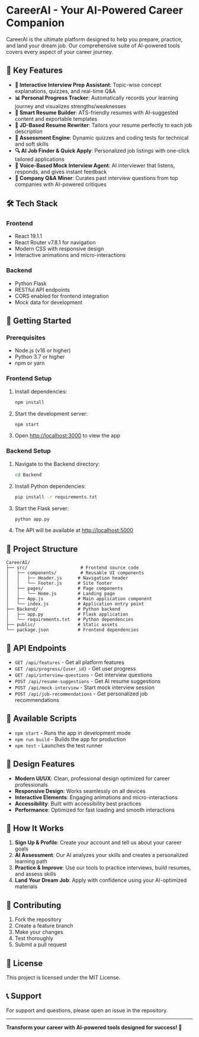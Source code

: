# CareerAI - Your AI-Powered Career Companion

CareerAI is the ultimate platform designed to help you prepare, practice, and land your dream job. Our comprehensive suite of AI-powered tools covers every aspect of your career journey.

## 🚀 Key Features

- **🎯 Interactive Interview Prep Assistant**: Topic-wise concept explanations, quizzes, and real-time Q&A
- **📊 Personal Progress Tracker**: Automatically records your learning journey and visualizes strengths/weaknesses
- **📝 Smart Resume Builder**: ATS-friendly resumes with AI-suggested content and exportable templates
- **🔄 JD-Based Resume Rewriter**: Tailors your resume perfectly to each job description
- **🧪 Assessment Engine**: Dynamic quizzes and coding tests for technical and soft skills
- **🔍 AI Job Finder & Quick Apply**: Personalized job listings with one-click tailored applications
- **🎤 Voice-Based Mock Interview Agent**: AI interviewer that listens, responds, and gives instant feedback
- **🏢 Company Q&A Miner**: Curates past interview questions from top companies with AI-powered critiques

## 🛠️ Tech Stack

### Frontend
- React 19.1.1
- React Router v7.8.1 for navigation
- Modern CSS with responsive design
- Interactive animations and micro-interactions

### Backend
- Python Flask
- RESTful API endpoints
- CORS enabled for frontend integration
- Mock data for development

## 🚀 Getting Started

### Prerequisites
- Node.js (v16 or higher)
- Python 3.7 or higher
- npm or yarn

### Frontend Setup
1. Install dependencies:
   ```bash
   npm install
   ```

2. Start the development server:
   ```bash
   npm start
   ```

3. Open [http://localhost:3000](http://localhost:3000) to view the app

### Backend Setup
1. Navigate to the Backend directory:
   ```bash
   cd Backend
   ```

2. Install Python dependencies:
   ```bash
   pip install -r requirements.txt
   ```

3. Start the Flask server:
   ```bash
   python app.py
   ```

4. The API will be available at [http://localhost:5000](http://localhost:5000)

## 📁 Project Structure

```
CareerAI/
├── src/                    # Frontend source code
│   ├── components/         # Reusable UI components
│   │   ├── Header.js      # Navigation header
│   │   └── Footer.js      # Site footer
│   ├── pages/             # Page components
│   │   └── Home.js        # Landing page
│   ├── App.js             # Main application component
│   └── index.js           # Application entry point
├── Backend/               # Python backend
│   ├── app.py             # Flask application
│   └── requirements.txt   # Python dependencies
├── public/                # Static assets
└── package.json           # Frontend dependencies
```

## 🔌 API Endpoints

- `GET /api/features` - Get all platform features
- `GET /api/progress/{user_id}` - Get user progress
- `GET /api/interview-questions` - Get interview questions
- `POST /api/resume-suggestions` - Get AI resume suggestions
- `POST /api/mock-interview` - Start mock interview session
- `POST /api/job-recommendations` - Get personalized job recommendations

## 📱 Available Scripts

- `npm start` - Runs the app in development mode
- `npm run build` - Builds the app for production
- `npm test` - Launches the test runner

## 🎨 Design Features

- **Modern UI/UX**: Clean, professional design optimized for career professionals
- **Responsive Design**: Works seamlessly on all devices
- **Interactive Elements**: Engaging animations and micro-interactions
- **Accessibility**: Built with accessibility best practices
- **Performance**: Optimized for fast loading and smooth interactions

## 🚀 How It Works

1. **Sign Up & Profile**: Create your account and tell us about your career goals
2. **AI Assessment**: Our AI analyzes your skills and creates a personalized learning path
3. **Practice & Improve**: Use our tools to practice interviews, build resumes, and assess skills
4. **Land Your Dream Job**: Apply with confidence using your AI-optimized materials

## 🤝 Contributing

1. Fork the repository
2. Create a feature branch
3. Make your changes
4. Test thoroughly
5. Submit a pull request

## 📄 License

This project is licensed under the MIT License.

## 📞 Support

For support and questions, please open an issue in the repository.

---

**Transform your career with AI-powered tools designed for success! 🚀**
